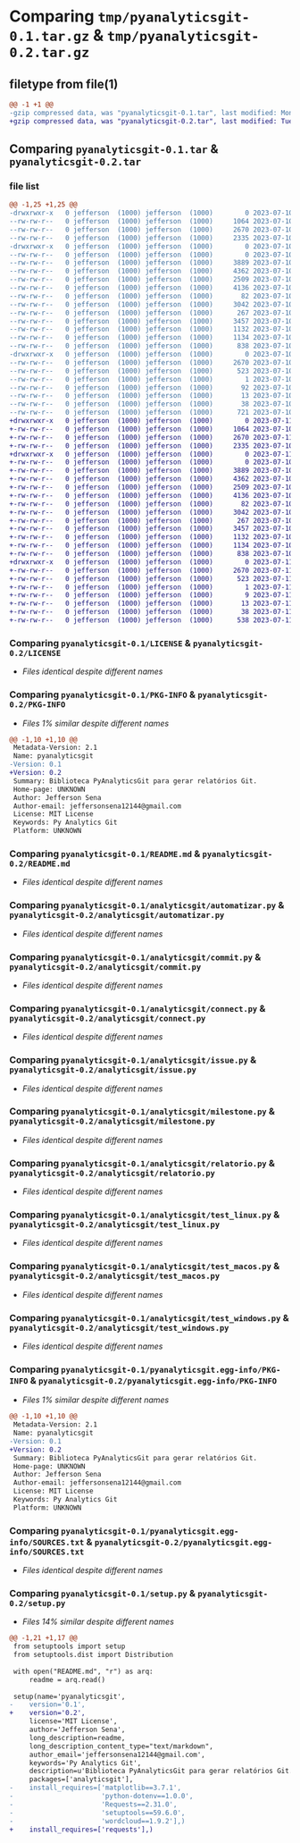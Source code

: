 # Comparing `tmp/pyanalyticsgit-0.1.tar.gz` & `tmp/pyanalyticsgit-0.2.tar.gz`

## filetype from file(1)

```diff
@@ -1 +1 @@
-gzip compressed data, was "pyanalyticsgit-0.1.tar", last modified: Mon Jul 10 23:52:51 2023, max compression
+gzip compressed data, was "pyanalyticsgit-0.2.tar", last modified: Tue Jul 11 00:11:08 2023, max compression
```

## Comparing `pyanalyticsgit-0.1.tar` & `pyanalyticsgit-0.2.tar`

### file list

```diff
@@ -1,25 +1,25 @@
-drwxrwxr-x   0 jefferson  (1000) jefferson  (1000)        0 2023-07-10 23:52:51.865192 pyanalyticsgit-0.1/
--rw-rw-r--   0 jefferson  (1000) jefferson  (1000)     1064 2023-07-10 20:09:22.000000 pyanalyticsgit-0.1/LICENSE
--rw-rw-r--   0 jefferson  (1000) jefferson  (1000)     2670 2023-07-10 23:52:51.861192 pyanalyticsgit-0.1/PKG-INFO
--rw-rw-r--   0 jefferson  (1000) jefferson  (1000)     2335 2023-07-10 20:09:46.000000 pyanalyticsgit-0.1/README.md
-drwxrwxr-x   0 jefferson  (1000) jefferson  (1000)        0 2023-07-10 23:52:51.861192 pyanalyticsgit-0.1/analyticsgit/
--rw-rw-r--   0 jefferson  (1000) jefferson  (1000)        0 2023-07-10 20:01:33.000000 pyanalyticsgit-0.1/analyticsgit/__init__.py
--rw-rw-r--   0 jefferson  (1000) jefferson  (1000)     3889 2023-07-10 19:25:20.000000 pyanalyticsgit-0.1/analyticsgit/automatizar.py
--rw-rw-r--   0 jefferson  (1000) jefferson  (1000)     4362 2023-07-10 20:34:01.000000 pyanalyticsgit-0.1/analyticsgit/commit.py
--rw-rw-r--   0 jefferson  (1000) jefferson  (1000)     2509 2023-07-10 19:21:15.000000 pyanalyticsgit-0.1/analyticsgit/connect.py
--rw-rw-r--   0 jefferson  (1000) jefferson  (1000)     4136 2023-07-10 20:34:01.000000 pyanalyticsgit-0.1/analyticsgit/issue.py
--rw-rw-r--   0 jefferson  (1000) jefferson  (1000)       82 2023-07-10 17:59:42.000000 pyanalyticsgit-0.1/analyticsgit/main.py
--rw-rw-r--   0 jefferson  (1000) jefferson  (1000)     3042 2023-07-10 20:34:01.000000 pyanalyticsgit-0.1/analyticsgit/milestone.py
--rw-rw-r--   0 jefferson  (1000) jefferson  (1000)      267 2023-07-10 20:34:01.000000 pyanalyticsgit-0.1/analyticsgit/monitoramento.py
--rw-rw-r--   0 jefferson  (1000) jefferson  (1000)     3457 2023-07-10 20:34:01.000000 pyanalyticsgit-0.1/analyticsgit/relatorio.py
--rw-rw-r--   0 jefferson  (1000) jefferson  (1000)     1132 2023-07-10 19:56:48.000000 pyanalyticsgit-0.1/analyticsgit/test_linux.py
--rw-rw-r--   0 jefferson  (1000) jefferson  (1000)     1134 2023-07-10 19:56:40.000000 pyanalyticsgit-0.1/analyticsgit/test_macos.py
--rw-rw-r--   0 jefferson  (1000) jefferson  (1000)      838 2023-07-10 19:09:46.000000 pyanalyticsgit-0.1/analyticsgit/test_windows.py
-drwxrwxr-x   0 jefferson  (1000) jefferson  (1000)        0 2023-07-10 23:52:51.861192 pyanalyticsgit-0.1/pyanalyticsgit.egg-info/
--rw-rw-r--   0 jefferson  (1000) jefferson  (1000)     2670 2023-07-10 23:52:51.000000 pyanalyticsgit-0.1/pyanalyticsgit.egg-info/PKG-INFO
--rw-rw-r--   0 jefferson  (1000) jefferson  (1000)      523 2023-07-10 23:52:51.000000 pyanalyticsgit-0.1/pyanalyticsgit.egg-info/SOURCES.txt
--rw-rw-r--   0 jefferson  (1000) jefferson  (1000)        1 2023-07-10 23:52:51.000000 pyanalyticsgit-0.1/pyanalyticsgit.egg-info/dependency_links.txt
--rw-rw-r--   0 jefferson  (1000) jefferson  (1000)       92 2023-07-10 23:52:51.000000 pyanalyticsgit-0.1/pyanalyticsgit.egg-info/requires.txt
--rw-rw-r--   0 jefferson  (1000) jefferson  (1000)       13 2023-07-10 23:52:51.000000 pyanalyticsgit-0.1/pyanalyticsgit.egg-info/top_level.txt
--rw-rw-r--   0 jefferson  (1000) jefferson  (1000)       38 2023-07-10 23:52:51.865192 pyanalyticsgit-0.1/setup.cfg
--rw-rw-r--   0 jefferson  (1000) jefferson  (1000)      721 2023-07-10 23:52:34.000000 pyanalyticsgit-0.1/setup.py
+drwxrwxr-x   0 jefferson  (1000) jefferson  (1000)        0 2023-07-11 00:11:08.770599 pyanalyticsgit-0.2/
+-rw-rw-r--   0 jefferson  (1000) jefferson  (1000)     1064 2023-07-10 20:09:22.000000 pyanalyticsgit-0.2/LICENSE
+-rw-rw-r--   0 jefferson  (1000) jefferson  (1000)     2670 2023-07-11 00:11:08.770599 pyanalyticsgit-0.2/PKG-INFO
+-rw-rw-r--   0 jefferson  (1000) jefferson  (1000)     2335 2023-07-10 20:09:46.000000 pyanalyticsgit-0.2/README.md
+drwxrwxr-x   0 jefferson  (1000) jefferson  (1000)        0 2023-07-11 00:11:08.766598 pyanalyticsgit-0.2/analyticsgit/
+-rw-rw-r--   0 jefferson  (1000) jefferson  (1000)        0 2023-07-10 20:01:33.000000 pyanalyticsgit-0.2/analyticsgit/__init__.py
+-rw-rw-r--   0 jefferson  (1000) jefferson  (1000)     3889 2023-07-10 19:25:20.000000 pyanalyticsgit-0.2/analyticsgit/automatizar.py
+-rw-rw-r--   0 jefferson  (1000) jefferson  (1000)     4362 2023-07-10 20:34:01.000000 pyanalyticsgit-0.2/analyticsgit/commit.py
+-rw-rw-r--   0 jefferson  (1000) jefferson  (1000)     2509 2023-07-10 19:21:15.000000 pyanalyticsgit-0.2/analyticsgit/connect.py
+-rw-rw-r--   0 jefferson  (1000) jefferson  (1000)     4136 2023-07-10 20:34:01.000000 pyanalyticsgit-0.2/analyticsgit/issue.py
+-rw-rw-r--   0 jefferson  (1000) jefferson  (1000)       82 2023-07-10 17:59:42.000000 pyanalyticsgit-0.2/analyticsgit/main.py
+-rw-rw-r--   0 jefferson  (1000) jefferson  (1000)     3042 2023-07-10 20:34:01.000000 pyanalyticsgit-0.2/analyticsgit/milestone.py
+-rw-rw-r--   0 jefferson  (1000) jefferson  (1000)      267 2023-07-10 20:34:01.000000 pyanalyticsgit-0.2/analyticsgit/monitoramento.py
+-rw-rw-r--   0 jefferson  (1000) jefferson  (1000)     3457 2023-07-10 20:34:01.000000 pyanalyticsgit-0.2/analyticsgit/relatorio.py
+-rw-rw-r--   0 jefferson  (1000) jefferson  (1000)     1132 2023-07-10 19:56:48.000000 pyanalyticsgit-0.2/analyticsgit/test_linux.py
+-rw-rw-r--   0 jefferson  (1000) jefferson  (1000)     1134 2023-07-10 19:56:40.000000 pyanalyticsgit-0.2/analyticsgit/test_macos.py
+-rw-rw-r--   0 jefferson  (1000) jefferson  (1000)      838 2023-07-10 19:09:46.000000 pyanalyticsgit-0.2/analyticsgit/test_windows.py
+drwxrwxr-x   0 jefferson  (1000) jefferson  (1000)        0 2023-07-11 00:11:08.766598 pyanalyticsgit-0.2/pyanalyticsgit.egg-info/
+-rw-rw-r--   0 jefferson  (1000) jefferson  (1000)     2670 2023-07-11 00:11:08.000000 pyanalyticsgit-0.2/pyanalyticsgit.egg-info/PKG-INFO
+-rw-rw-r--   0 jefferson  (1000) jefferson  (1000)      523 2023-07-11 00:11:08.000000 pyanalyticsgit-0.2/pyanalyticsgit.egg-info/SOURCES.txt
+-rw-rw-r--   0 jefferson  (1000) jefferson  (1000)        1 2023-07-11 00:11:08.000000 pyanalyticsgit-0.2/pyanalyticsgit.egg-info/dependency_links.txt
+-rw-rw-r--   0 jefferson  (1000) jefferson  (1000)        9 2023-07-11 00:11:08.000000 pyanalyticsgit-0.2/pyanalyticsgit.egg-info/requires.txt
+-rw-rw-r--   0 jefferson  (1000) jefferson  (1000)       13 2023-07-11 00:11:08.000000 pyanalyticsgit-0.2/pyanalyticsgit.egg-info/top_level.txt
+-rw-rw-r--   0 jefferson  (1000) jefferson  (1000)       38 2023-07-11 00:11:08.770599 pyanalyticsgit-0.2/setup.cfg
+-rw-rw-r--   0 jefferson  (1000) jefferson  (1000)      538 2023-07-11 00:10:59.000000 pyanalyticsgit-0.2/setup.py
```

### Comparing `pyanalyticsgit-0.1/LICENSE` & `pyanalyticsgit-0.2/LICENSE`

 * *Files identical despite different names*

### Comparing `pyanalyticsgit-0.1/PKG-INFO` & `pyanalyticsgit-0.2/PKG-INFO`

 * *Files 1% similar despite different names*

```diff
@@ -1,10 +1,10 @@
 Metadata-Version: 2.1
 Name: pyanalyticsgit
-Version: 0.1
+Version: 0.2
 Summary: Biblioteca PyAnalyticsGit para gerar relatórios Git.
 Home-page: UNKNOWN
 Author: Jefferson Sena
 Author-email: jeffersonsena12144@gmail.com
 License: MIT License
 Keywords: Py Analytics Git
 Platform: UNKNOWN
```

### Comparing `pyanalyticsgit-0.1/README.md` & `pyanalyticsgit-0.2/README.md`

 * *Files identical despite different names*

### Comparing `pyanalyticsgit-0.1/analyticsgit/automatizar.py` & `pyanalyticsgit-0.2/analyticsgit/automatizar.py`

 * *Files identical despite different names*

### Comparing `pyanalyticsgit-0.1/analyticsgit/commit.py` & `pyanalyticsgit-0.2/analyticsgit/commit.py`

 * *Files identical despite different names*

### Comparing `pyanalyticsgit-0.1/analyticsgit/connect.py` & `pyanalyticsgit-0.2/analyticsgit/connect.py`

 * *Files identical despite different names*

### Comparing `pyanalyticsgit-0.1/analyticsgit/issue.py` & `pyanalyticsgit-0.2/analyticsgit/issue.py`

 * *Files identical despite different names*

### Comparing `pyanalyticsgit-0.1/analyticsgit/milestone.py` & `pyanalyticsgit-0.2/analyticsgit/milestone.py`

 * *Files identical despite different names*

### Comparing `pyanalyticsgit-0.1/analyticsgit/relatorio.py` & `pyanalyticsgit-0.2/analyticsgit/relatorio.py`

 * *Files identical despite different names*

### Comparing `pyanalyticsgit-0.1/analyticsgit/test_linux.py` & `pyanalyticsgit-0.2/analyticsgit/test_linux.py`

 * *Files identical despite different names*

### Comparing `pyanalyticsgit-0.1/analyticsgit/test_macos.py` & `pyanalyticsgit-0.2/analyticsgit/test_macos.py`

 * *Files identical despite different names*

### Comparing `pyanalyticsgit-0.1/analyticsgit/test_windows.py` & `pyanalyticsgit-0.2/analyticsgit/test_windows.py`

 * *Files identical despite different names*

### Comparing `pyanalyticsgit-0.1/pyanalyticsgit.egg-info/PKG-INFO` & `pyanalyticsgit-0.2/pyanalyticsgit.egg-info/PKG-INFO`

 * *Files 1% similar despite different names*

```diff
@@ -1,10 +1,10 @@
 Metadata-Version: 2.1
 Name: pyanalyticsgit
-Version: 0.1
+Version: 0.2
 Summary: Biblioteca PyAnalyticsGit para gerar relatórios Git.
 Home-page: UNKNOWN
 Author: Jefferson Sena
 Author-email: jeffersonsena12144@gmail.com
 License: MIT License
 Keywords: Py Analytics Git
 Platform: UNKNOWN
```

### Comparing `pyanalyticsgit-0.1/pyanalyticsgit.egg-info/SOURCES.txt` & `pyanalyticsgit-0.2/pyanalyticsgit.egg-info/SOURCES.txt`

 * *Files identical despite different names*

### Comparing `pyanalyticsgit-0.1/setup.py` & `pyanalyticsgit-0.2/setup.py`

 * *Files 14% similar despite different names*

```diff
@@ -1,21 +1,17 @@
 from setuptools import setup
 from setuptools.dist import Distribution
 
 with open("README.md", "r") as arq:
     readme = arq.read()
 
 setup(name='pyanalyticsgit',
-    version='0.1',
+    version='0.2',
     license='MIT License',
     author='Jefferson Sena',
     long_description=readme,
     long_description_content_type="text/markdown",
     author_email='jeffersonsena12144@gmail.com',
     keywords='Py Analytics Git',
     description=u'Biblioteca PyAnalyticsGit para gerar relatórios Git.',
     packages=['analyticsgit'],
-    install_requires=['matplotlib==3.7.1',
-                      'python-dotenv==1.0.0',
-                      'Requests==2.31.0',
-                      'setuptools==59.6.0',
-                      'wordcloud==1.9.2'],)
+    install_requires=['requests'],)
```

